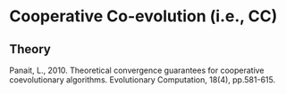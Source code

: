 # Cooperative Co-evolution (i.e., CC)

## Theory

Panait, L., 2010. Theoretical convergence guarantees for cooperative coevolutionary algorithms. Evolutionary Computation, 18(4), pp.581-615.
